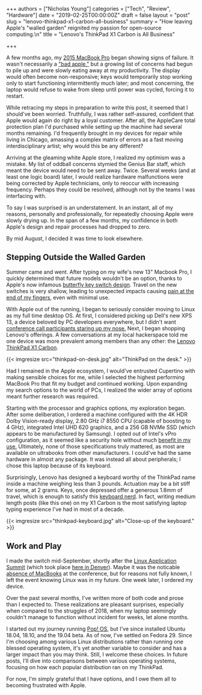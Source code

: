+++
authors = ["Nicholas Young"]
categories = ["Tech", "Review", "Hardware"]
date = "2019-02-25T00:00:00Z"
draft = false
layout = "post"
slug = "lenovo-thinkpad-x1-carbon-all-business"
summary = "How leaving Apple's \"walled garden\" reignited my passion for open-source computing.\n"
title = "Lenovo's ThinkPad X1 Carbon is All Business"

+++

A few months ago, my [2015 MacBook Pro][mbp] began showing signs of failure. It
wasn't necessarily a ["bad apple,"][bad-apple] but a growing list of concerns
had begun to pile up and were slowly eating away at my productivity. The
display would often become non-responsive; keys would temporarily stop working
only to start functioning intermittently much later; and most
concerning, the laptop would refuse to wake from sleep until power was cycled,
forcing it to restart.

While retracing my steps in preparation to write this post, it seemed that
I should've been worried. Truthfully, I was rather self-assured, confident that
Apple would again do right by a loyal customer. After all, the AppleCare total
protection plan I'd purchased while setting up the machine had several months
remaining. I'd frequently brought in my devices for repair while living in
Chicago, amassing a complex matrix of errors as a fast moving interdisciplinary
artist; why would this be any different?

Arriving at the gleaming white Apple store, I realized my optimism was
a mistake. My list of oddball concerns stymied the Genius Bar staff, which
meant the device would need to be sent away. Twice. Several weeks (and at least
one logic board) later, I would realize hardware malfunctions were being
corrected by Apple technicians, only to reoccur with increasing frequency.
Perhaps they could be resolved, although not by the teams I was interfacing
with.

To say I was surprised is an understatement. In an instant, all of my reasons,
personally and professionally, for repeatedly choosing Apple were slowly drying
up. In the span of a few months, my confidence in both Apple's design and
repair processes had dropped to zero.

By mid August, I decided it was time to look elsewhere.

## Stepping Outside the Walled Garden

Summer came and went. After typing on my wife's new 13" Macbook Pro, I quickly
determined that future models wouldn't be an option, thanks to Apple's now
infamous [butterfly key switch design][butterfly]. Travel on the new switches
is very shallow, leading to unexpected impacts causing [pain at the end of my
fingers][pain], even with minimal use.

With Apple out of the running, I began to seriously consider moving to Linux as
my full time desktop OS. At first, I considered picking up Dell's new XPS 13,
a device beloved by PC developers everywhere, but I didn't want [conference
call participants staring up my nose.][xps-13] Next, I began shopping Lenovo's
offerings. A few conversations at my local hackerspace told me one device was
more prevalent among members than any other: the [Lenovo ThinkPad X1
Carbon][thinkpad].

{{< imgresize src="thinkpad-on-desk.jpg" alt="ThinkPad on the desk." >}}

Had I remained in the Apple ecosystem, I would've entrusted Cupertino with
making sensible choices for me, while I selected the highest performing MacBook
Pro that fit my budget and continued working. Upon expanding my search options
to the world of PCs, I realized the wider array of options meant further
research was required.

Starting with the processor and graphics options, my exploration began. After
some deliberation, I ordered a machine configured with the 4K HDR Dolby
Vision-ready display, 2.80 GHz i7 8550 CPU (capable of boosting to 4 GHz),
integrated Intel UHD 620 graphics, and a 256 GB NVMe SSD (which appears to be
manufactured by Samsung). I opted out of Intel's vPro configuration, as it
seemed like a security hole without much [benefit in my use.][vpro] Ultimately,
none of those specifications truly mattered, as most are available on
ultrabooks from other manufacturers. I could've had the same hardware in almost
any package. It was instead all about peripherals; I chose this laptop because
of its keyboard.

Surprisingly, Lenovo has designed a keyboard worthy of the ThinkPad name inside
a machine weighing less than 3 pounds. Actuation may be a bit stiff for some,
at 2 grams. Keys, once depressed offer a generous 1.8mm of travel, which is
enough to satisfy this [keyboard nerd][painless-keyboarding]. In fact, writing
medium length posts (like this one) on my X1 Carbon is the most satisfying
laptop typing experience I've had in most of a decade.

{{< imgresize src="thinkpad-keyboard.jpg" alt="Close-up of the keyboard." >}}

## Work and Play

I made the switch mid-September, shortly after the [Linux Application
Summit][las-gnome] (which took place [here in Denver][las-photos]). Maybe it
was the noticable [absence of MacBooks][tweet] at the conference, but for
reasons not fully known, I left the event knowing Linux was in my future. One
week later, I ordered my device.

Over the past several months, I've written more of both code and prose than
I expected to. These realizations are pleasant surprises, especially when
compared to the struggles of 2018, when my laptop seemingly couldn't manage to
function without incident for weeks, let alone months.

I started out my journey running [Pop! OS][pop-os], but I've since installed
Ubuntu 18.04, 18.10, and the 19.04 beta. As of now, I've settled on Fedora 29.
Since I'm choosing among various Linux distributions rather than running one
blessed operating system, it's yet another variable to consider and has
a larger impact than you may think. Still, I welcome these choices. In future
posts, I'll dive into comparisons between various operating systems, focusing
on how each popular distribution ran on my ThinkPad.

For now, I'm simply grateful that I have options, and I owe them all to
becoming frustrated with Apple.

[mbp]: /blog/2016/01/apples-power-play/
[butterfly]: https://appleinsider.com/articles/18/04/30/2016-macbook-pro-butterfly-keyboards-failing-twice-as-frequently-as-older-models
[painless-keyboarding]: /blog/2015/11/painless-keyboarding/
[pain]: /blog/2016/05/life-on-the-inside-part-i/
[thinkpad]:
https://www.lenovo.com/us/en/laptops/thinkpad/thinkpad-x/ThinkPad-X1-Carbon-6th-Gen/p/22TP2TXX16G
[vpro]: https://en.wikipedia.org/wiki/Intel_vPro
[las-gnome]: https://las.gnome.org/conferences/LAS
[las-photos]:
https://twitter.com/search?f=images&q=%23LASGnome&src=typd
[tweet]: https://twitter.com/secretfader/status/1038157499415846912
[bad-apple]: https://www.technologyreview.com/s/427276/review-bad-apple/
[xps-13]: https://www.youtube.com/watch?v=F9yWtKzgtrc
[vpro]: https://www.laptopmag.com/articles/intel-vpro-faq
[pop-os]: https://system76.com/pop
